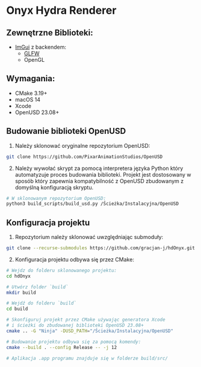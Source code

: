 # Onyx Hydra Renderer

## Zewnętrzne Biblioteki:
- [ImGui](https://github.com/ocornut/imgui) z backendem:
  - [GLFW](https://github.com/glfw/glfw)
  - OpenGL

## Wymagania:
- CMake 3.19+
- macOS 14
- Xcode
- OpenUSD 23.08+

## Budowanie biblioteki OpenUSD
1. Należy sklonować oryginalne repozytorium OpenUSD:
```zsh
git clone https://github.com/PixarAnimationStudios/OpenUSD
```
2. Należy wywołać skrypt za pomocą interpretera języka Python
który automatyzuje proces budowania biblioteki. Projekt jest
dostosowany w sposób który zapewnia kompatybilność z OpenUSD zbudowanym
z domyślną konfiguracją skryptu.
```zsh
# W sklonowanym repozytorium OpenUSD:
python3 build_scripts/build_usd.py /Ścieżka/Instalacyjna/OpenUSD
```

## Konfiguracja projektu

1. Repozytorium należy sklonować uwzględniając submoduły:
```zsh
git clone --recurse-submodules https://github.com/gracjan-j/hdOnyx.git
```
2. Konfiguracja projektu odbywa się przez CMake:
```zsh
# Wejdz do folderu sklonowanego projektu:
cd hdOnyx

# Utwórz folder `build`
mkdir build

# Wejdź do folderu `build`
cd build

# Skonfiguruj projekt przez CMake używając generatora Xcode
# i ścieżki do zbudowanej biblioteki OpenUSD 23.08+
cmake .. -G "Ninja" -DUSD_PATH="/Ścieżka/Instalacyjna/OpenUSD"

# Budowanie projektu odbywa się za pomocą komendy:
cmake --build . --config Release -- -j 12

# Aplikacja .app programu znajduje się w folderze build/src/
```

